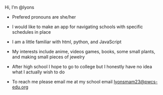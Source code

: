 Hi, I’m @lyons
- Prefered pronouns are she/her
- I would like to make an app for navigating schools with specific schedules in place
- I am a little familiar with html, python, and JavaScript
- My interests include anime, videos games, books, some small plants, and making small pieces of jewelry
- After high school I hope to go to college but I honestly have no idea what I actually wish to do

- To reach me please email me at my school email lyonsmam23@pwcs-edu.org
<!---
lyonsmam/lyonsmam is a ✨ special ✨ repository because its `README.md` (this file) appears on your GitHub profile.
You can click the Preview link to take a look at your changes.
--->
